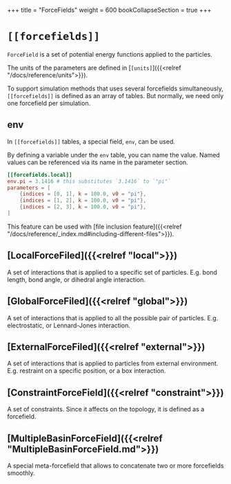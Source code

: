 +++
title = "ForceFields"
weight = 600
bookCollapseSection = true
+++

# `[[forcefields]]`

`ForceField` is a set of potential energy functions applied to the particles.

The units of the parameters are defined in [`[units]`]({{<relref "/docs/reference/units">}}).

To support simulation methods that uses several forcefields simultaneously, `[[forcefields]]` is defined as an array of tables.
But normally, we need only one forcefield per simulation.

## env

In `[[forcefields]]` tables, a special field, `env`, can be used.

By defining a variable under the `env` table, you can name the value.
Named values can be referenced via its name in the parameter section.

```toml
[[forcefields.local]]
env.pi = 3.1416 # this substitutes `3.1416` to `"pi"`
parameters = [
    {indices = [0, 1], k = 100.0, v0 = "pi"},
    {indices = [1, 2], k = 100.0, v0 = "pi"},
    {indices = [2, 3], k = 100.0, v0 = "pi"},
]
```

This feature can be used with [file inclusion feature]({{<relref "/docs/reference/_index.md#including-different-files">}}).

## [LocalForceFiled]({{<relref "local">}})

A set of interactions that is applied to a specific set of particles.
E.g. bond length, bond angle, or dihedral angle interaction.

## [GlobalForceFiled]({{<relref "global">}})

A set of interactions that is applied to all the possible pair of particles.
E.g. electrostatic, or Lennard-Jones interaction.

## [ExternalForceFiled]({{<relref "external">}})

A set of interactions that is applied to particles from external environment.
E.g. restraint on a specific position, or a box interaction.

## [ConstraintForceField]({{<relref "constraint">}})

A set of constraints. Since it affects on the topology, it is defined as a forcefield.

## [MultipleBasinForceField]({{<relref "MultipleBasinForceField.md">}})

A special meta-forcefield that allows to concatenate two or more forcefields smoothly.

